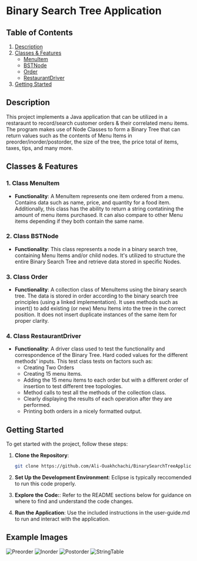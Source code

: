 # Binary Search Tree Application

## Table of Contents
1. [Description](#description)
2. [Classes & Features](classes--features)
   - [MenuItem](#1-class-menuitem)
   - [BSTNode](#2-class-bstnode)
   - [Order](#3-class-order)
   - [RestaurantDriver](#4-class-restaurantdriver)
3. [Getting Started](#getting-started)

## Description

This project implements a Java application that can be utilized in a restaraunt to record/search customer orders & their correlated menu items. The program makes use of Node Classes to form a Binary Tree that can return values such as the contents of Menu Items in preorder/inorder/postorder, the size of the tree, the price total of items, taxes, tips, and many more.

## Classes & Features

### 1. Class MenuItem
- **Functionality**: A MenuItem represents one item ordered from a menu. Contains data such as name, price, and quantity for a food item. Additionally, this class has the ability to return a string contatining the amount of menu items purchased. It can also compare to other Menu items depending if they both contain the same name.

### 2. Class BSTNode
- **Functionality**: This class represents a node in a binary search tree, containing Menu Items and/or child nodes. It's utilized to structure the entire Binary Search Tree and retrieve data stored in specific Nodes.

### 3. Class Order
- **Functionality**: A collection class of MenuItems using the binary search tree. The data is stored in order according to the binary search tree principles (using a linked implementation). It uses methods such as insert() to add existing (or new) Menu Items into the tree in the correct position. It does not insert duplicate instances of the same item for proper clarity.


### 4. Class RestaurantDriver
- **Functionality**: A driver class used to test the functionality and correspondence of the Binary Tree. Hard coded values for the different methods' inputs. This test class tests on factors such as:
  - Creating Two Orders
  - Creating 15 menu items.
  - Adding the 15 menu items to each order but with a different order of insertion to test different tree topologies.
  - Method calls to test all the methods of the collection class.
  - Clearly displaying the results of each operation after they are performed.
  - Printing both orders in a nicely formatted output.


## Getting Started

To get started with the project, follow these steps:

1. **Clone the Repository**: 
   ```bash
   git clone https://github.com/Ali-Ouakhchachi/BinarySearchTreeApplication.git

2. **Set Up the Development Environment**:
    Eclipse is typically reccomended to run this code properly.

3. **Explore the Code:**:
    Refer to the README sections below for guidance on where to find and understand the code changes.

4. **Run the Application**:
 Use the included instructions in the user-guide.md to run and interact with the application.

## Example Images

![Preorder](https://github.com/Ali-Ouakhchachi/BinarySearchTreeApplication/blob/76c9dd4ef72a8b6301e843a958551faf17bb5c40/preorder_example.PNG)
![Inorder](https://github.com/Ali-Ouakhchachi/BinarySearchTreeApplication/blob/76c9dd4ef72a8b6301e843a958551faf17bb5c40/inorder_example.PNG)
![Postorder](https://github.com/Ali-Ouakhchachi/BinarySearchTreeApplication/blob/76c9dd4ef72a8b6301e843a958551faf17bb5c40/postorder_example.PNG)
![StringTable](https://github.com/Ali-Ouakhchachi/BinarySearchTreeApplication/blob/76c9dd4ef72a8b6301e843a958551faf17bb5c40/table_example.PNG)
